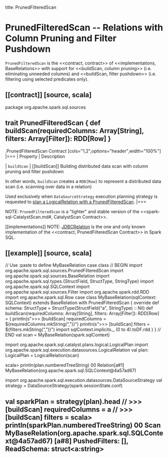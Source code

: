 title: PrunedFilteredScan

# PrunedFilteredScan -- Relations with Column Pruning and Filter Pushdown

`PrunedFilteredScan` is the <<contract, contract>> of <<implementations, BaseRelations>> with support for <<buildScan, column pruning>> (i.e. eliminating unneeded columns) and <<buildScan, filter pushdown>> (i.e. filtering using selected predicates only).

[[contract]]
[source, scala]
----
package org.apache.spark.sql.sources

trait PrunedFilteredScan {
  def buildScan(requiredColumns: Array[String], filters: Array[Filter]): RDD[Row]
}
----

.PrunedFilteredScan Contract
[cols="1,2",options="header",width="100%"]
|===
| Property
| Description

| `buildScan`
| [[buildScan]] Building distributed data scan with column pruning and filter pushdown

In other words, `buildScan` creates a `RDD[Row]` to represent a distributed data scan (i.e. scanning over data in a relation)

Used exclusively when `DataSourceStrategy` execution planning strategy is requested to [plan a LogicalRelation with a PrunedFilteredScan](execution-planning-strategies/DataSourceStrategy.md#PrunedFilteredScan).
|===

NOTE: `PrunedFilteredScan` is a "lighter" and stable version of the <<spark-sql-CatalystScan.md#, CatalystScan Contract>>.

[[implementations]]
NOTE: [JDBCRelation](datasources/jdbc/JDBCRelation.md) is the one and only known implementation of the <<contract, PrunedFilteredScan Contract>> in Spark SQL.

[[example]]
[source, scala]
----
// Use :paste to define MyBaseRelation case class
// BEGIN
import org.apache.spark.sql.sources.PrunedFilteredScan
import org.apache.spark.sql.sources.BaseRelation
import org.apache.spark.sql.types.{StructField, StructType, StringType}
import org.apache.spark.sql.SQLContext
import org.apache.spark.sql.sources.Filter
import org.apache.spark.rdd.RDD
import org.apache.spark.sql.Row
case class MyBaseRelation(sqlContext: SQLContext) extends BaseRelation with PrunedFilteredScan {
  override def schema: StructType = StructType(StructField("a", StringType) :: Nil)
  def buildScan(requiredColumns: Array[String], filters: Array[Filter]): RDD[Row] = {
    println(s">>> [buildScan] requiredColumns = ${requiredColumns.mkString(",")}")
    println(s">>> [buildScan] filters = ${filters.mkString(",")}")
    import sqlContext.implicits._
    (0 to 4).toDF.rdd
  }
}
// END
val scan = MyBaseRelation(spark.sqlContext)

import org.apache.spark.sql.catalyst.plans.logical.LogicalPlan
import org.apache.spark.sql.execution.datasources.LogicalRelation
val plan: LogicalPlan = LogicalRelation(scan)

scala> println(plan.numberedTreeString)
00 Relation[a#1] MyBaseRelation(org.apache.spark.sql.SQLContext@4a57ad67)

import org.apache.spark.sql.execution.datasources.DataSourceStrategy
val strategy = DataSourceStrategy(spark.sessionState.conf)

val sparkPlan = strategy(plan).head
// >>> [buildScan] requiredColumns = a
// >>> [buildScan] filters =
scala> println(sparkPlan.numberedTreeString)
00 Scan MyBaseRelation(org.apache.spark.sql.SQLContext@4a57ad67) [a#8] PushedFilters: [], ReadSchema: struct<a:string>
----
